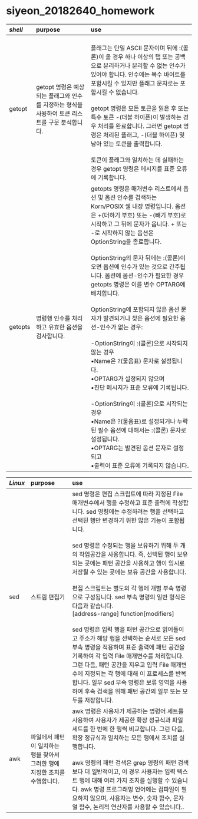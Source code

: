 # siyeon_20182640_homework

|***shell***|**purpose**|**use**|
|:---|:---|:---|
|getopt|getopt 명령은 예상되는 플래그와 인수를 지정하는 형식을 사용하여 토큰 리스트를 구문 분석합니다.| </br>플래그는 단일 ASCII 문자이며 뒤에 :(콜론)이 올 경우 하나 이상의 탭 또는 공백으로 분리하거나 분리할 수 없는 인수가 있어야 합니다. 인수에는 복수 바이트를 포함시킬 수 있지만 플래그 문자로는 포함시킬 수 없습니다. </br></br> getopt 명령은 모든 토큰을 읽은 후 또는 특수 토큰 -(더블 하이픈)이 발생하는 경우 처리를 완료합니다. 그러면 getopt 명령은 처리된 플래그, -(더블 하이픈) 및 남아 있는 토큰을 출력합니다.</br></br>토큰이 플래그와 일치하는 데 실패하는 경우 getopt 명령은 메시지를 표준 오류에 기록합니다.|
|getopts|명령행 인수를 처리하고 유효한 옵션을 검사합니다.|getopts 명령은 매개변수 리스트에서 옵션 및 옵션 인수를 검색하는 Korn/POSIX 쉘 내장 명령입니다. 옵션은 +(더하기 부호) 또는 -(빼기 부호)로 시작하고 그 뒤에 문자가 옵니다. + 또는 -로 시작하지 않는 옵션은 OptionString을 종료합니다.</br></br>OptionString의 문자 뒤에는 :(콜론)이 오면 옵션에 인수가 있는 것으로 간주됩니다. 옵션에 옵션-인수가 필요한 경우 getopts 명령은 이를 변수 OPTARG에 배치합니다.</br></br>OptionString에 포함되지 않은 옵션 문자가 발견되거나 찾은 옵션에 필요한 옵션-인수가 없는 경우:</br></br> -OptionString이 :(콜론)으로 시작되지 않는 경우 </br>•Name은 ?(물음표) 문자로 설정됩니다.</br>•OPTARG가 설정되지 않으며</br>•진단 메시지가 표준 오류에 기록됩니다.</br></br> -OptionString이 :(콜론)으로 시작되는 경우</br>•Name은 ?(물음표)로 설정되거나 누락된 필수 옵션에 대해서는 :(콜론) 문자로 설정됩니다.</br>•OPTARG는 발견된 옵션 문자로 설정되고</br>•출력이 표준 오류에 기록되지 않습니다.|


|***Linux***|**purpose**|**use**|
|:---|:---|:---|
|sed|스트림 편집기|sed 명령은 편집 스크립트에 따라 지정된 File 매개변수에서 행을 수정하고 표준 출력에 작성합니다. sed 명령에는 수정하려는 행을 선택하고 선택된 행만 변경하기 위한 많은 기능이 포함됩니다.</br></br>sed 명령은 수정되는 행을 보유하기 위해 두 개의 작업공간을 사용합니다. 즉, 선택된 행이 보유되는 곳에는 패턴 공간을 사용하고 행이 임시로 저장될 수 있는 곳에는 보유 공간을 사용합니다.</br></br>편집 스크립트는 별도의 각 행에 개별 부속 명령으로 구성됩니다. sed 부속 명령의 일반 형식은 다음과 같습니다.</br>[address-range] function[modifiers]</br></br>sed 명령은 입력 행을 패턴 공간으로 읽어들이고 주소가 해당 행을 선택하는 순서로 모든 sed 부속 명령을 적용하며 표준 출력에 패턴 공간을 기록하여 각 입력 File 매개변수를 처리합니다. 그런 다음, 패턴 공간을 지우고 입력 File 매개변수에 지정되는 각 행에 대해 이 프로세스를 반복합니다. 일부 sed 부속 명령은 보류 영역을 사용하여 후속 검색을 위해 패턴 공간의 일부 또는 모두를 저장합니다.|
|awk|파일에서 패턴이 일치하는 행을 찾아서 그러한 행에 지정한 조치를 수행합니다.|awk 명령은 사용자가 제공하는 명령어 세트를 사용하여 사용자가 제공한 확장 정규식과 파일 세트를 한 번에 한 행씩 비교합니다. 그런 다음, 확장 정규식과 일치하는 모든 행에서 조치를 실행합니다.</br></br>awk 명령의 패턴 검색은 grep 명령의 패턴 검색보다 더 일반적이고, 이 경우 사용자는 입력 텍스트 행에 대해 여러 가지 조치를 실행할 수 있습니다. awk 명령 프로그래밍 언어에는 컴파일이 필요하지 않으며, 사용자는 변수, 숫자 함수, 문자열 함수, 논리적 연산자를 사용할 수 있습니다..|

